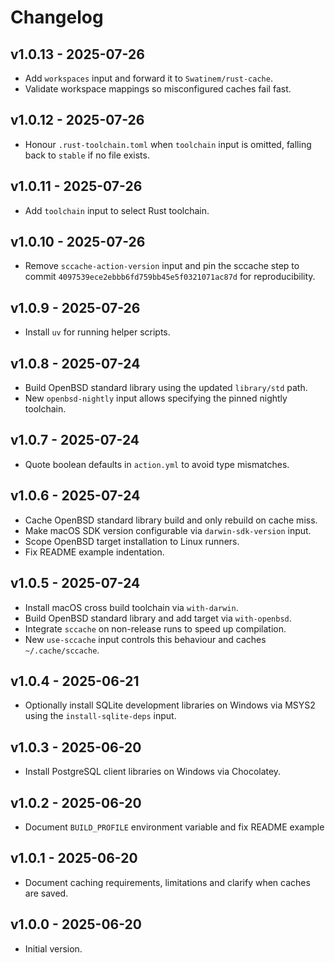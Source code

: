# Changelog

## v1.0.13 - 2025-07-26

- Add `workspaces` input and forward it to `Swatinem/rust-cache`.
- Validate workspace mappings so misconfigured caches fail fast.

## v1.0.12 - 2025-07-26

- Honour `.rust-toolchain.toml` when `toolchain` input is omitted, falling
  back to `stable` if no file exists.

## v1.0.11 - 2025-07-26

- Add `toolchain` input to select Rust toolchain.

## v1.0.10 - 2025-07-26

- Remove `sccache-action-version` input and pin the sccache step to
  commit `4097539ece2ebbb6fd759bb45e5f0321071ac87d` for reproducibility.

## v1.0.9 - 2025-07-26

- Install `uv` for running helper scripts.

## v1.0.8 - 2025-07-24

- Build OpenBSD standard library using the updated `library/std` path.
- New `openbsd-nightly` input allows specifying the pinned nightly toolchain.

## v1.0.7 - 2025-07-24

- Quote boolean defaults in `action.yml` to avoid type mismatches.

## v1.0.6 - 2025-07-24

- Cache OpenBSD standard library build and only rebuild on cache miss.
- Make macOS SDK version configurable via `darwin-sdk-version` input.
- Scope OpenBSD target installation to Linux runners.
- Fix README example indentation.

## v1.0.5 - 2025-07-24

- Install macOS cross build toolchain via `with-darwin`.
- Build OpenBSD standard library and add target via `with-openbsd`.
- Integrate `sccache` on non-release runs to speed up compilation.
- New `use-sccache` input controls this behaviour and caches `~/.cache/sccache`.

## v1.0.4 - 2025-06-21

- Optionally install SQLite development libraries on Windows via MSYS2 using the
  `install-sqlite-deps` input.

## v1.0.3 - 2025-06-20

- Install PostgreSQL client libraries on Windows via Chocolatey.

## v1.0.2 - 2025-06-20

- Document `BUILD_PROFILE` environment variable and fix README example

## v1.0.1 - 2025-06-20

- Document caching requirements, limitations and clarify when caches are saved.

## v1.0.0 - 2025-06-20

- Initial version.
